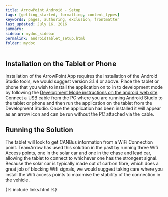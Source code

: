 ```yaml
---
title: ArrowPoint Android - Setup
tags: [getting_started, formatting, content_types]
keywords: pages, authoring, exclusion, frontmatter
last_updated: July 16, 2016
summary:
sidebar: mydoc_sidebar
permalink: androidTablet_setup.html
folder: mydoc
---
```


## Installation on the Tablet or Phone
Installation of the ArrowPoint App requires the installation of the Android Studio tools, we would suggest version 3.1.4 or above. Place the tablet or phone that you wish to install the application on to in to development mode by following the [Development Mode instructions on the android web site](https://developer.android.com/studio/debug/dev-options). Connect a USB cable from the PC where you are running Android Studio to the tablet or phone and then run the application on the tablet from the Development Studio. Once the application has been installed it will appear as an arrow icon and can be run without the PC attached via the cable.

## Running the Solution
The tablet will look to get CANBus information from a WiFi Connection point. TeamArrow has used this solution in the past by running three Wifi Access points, one in the solar car and one in the chase and lead car, allowing the tablet to connect to whichever one has the strongest signal. Because the solar car is typically made out of carbon fibre, which does a great job of blocking Wifi signals, we would suggest taking care where you install the Wifi access points to maximise the stability of the connection in the vehicle.

{% include links.html %}